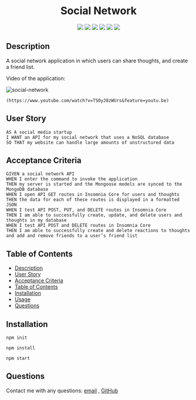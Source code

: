 <h1 align="center"> Social Network</h1>

  
<p align="center">
    <img src="https://img.shields.io/badge/nodemon-green" />
    <img src="https://img.shields.io/badge/moment-blue"  />
    <img src="https://img.shields.io/badge/javascript-yellow" />
    <img src="https://img.shields.io/badge/express-orange" />
    <img src="https://img.shields.io/badge/MongoDB-blue"  />
    <img src="https://img.shields.io/badge/mongoose-red"  />
</p>
   
## Description

  A social network application in which users can share thoughts, and create a friend list.
  
Video of the application:
  
![social-network](./assets/demo.gif)

```
(https://www.youtube.com/watch?v=TSOyJ8zWUrs&feature=youtu.be)
```

## User Story

```
AS A social media startup
I WANT an API for my social network that uses a NoSQL database
SO THAT my website can handle large amounts of unstructured data
```

## Acceptance Criteria

```
GIVEN a social network API
WHEN I enter the command to invoke the application
THEN my server is started and the Mongoose models are synced to the MongoDB database
WHEN I open API GET routes in Insomnia Core for users and thoughts
THEN the data for each of these routes is displayed in a formatted JSON
WHEN I test API POST, PUT, and DELETE routes in Insomnia Core
THEN I am able to successfully create, update, and delete users and thoughts in my database
WHEN I test API POST and DELETE routes in Insomnia Core
THEN I am able to successfully create and delete reactions to thoughts and add and remove friends to a user’s friend list
```
   
## Table of Contents
- [Description](#description)
- [User Story](#user-story)
- [Acceptance Criteria](#acceptance-criteria)
- [Table of Contents](#table-of-contents)
- [Installation](#installation)
- [Usage](#usage)
- [Questions](#questions)

## Installation 
  
  `npm init`

`npm install`
  
`npm start`

## Questions
 Contact me with any questions: [email](mailto:ballew22@gmail.com) , [GitHub](https://github.com/andytheelf)<br />